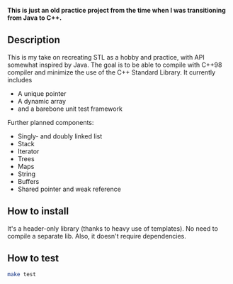 **This is just an old practice project from the time when I was transitioning from Java to C++.**

## Description
This is my take on recreating STL as a hobby and practice, with API somewhat inspired by Java. The goal is to be able to compile with C++98 compiler and minimize the use of the C++ Standard Library. It currently includes

* A unique pointer
* A dynamic array
* and a barebone unit test framework

Further planned components:

* Singly- and doubly linked list
* Stack
* Iterator
* Trees
* Maps
* String
* Buffers
* Shared pointer and weak reference

## How to install
It's a header-only library (thanks to heavy use of templates). No need to compile a separate lib. Also, it doesn't require dependencies.

## How to test
```bash
make test
```
